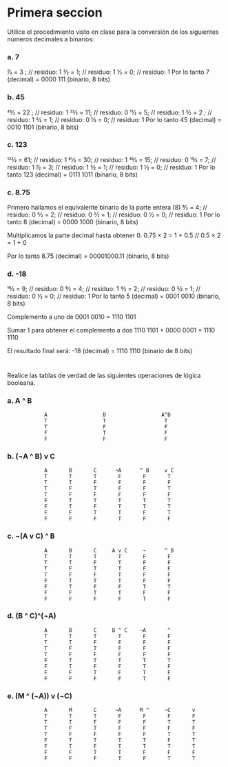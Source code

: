 # Primera seccion 

Utilice el procedimiento visto en clase para la conversión de los siguientes números decimales a binarios:

### a. 7

7⁄2 = 3 ; // residuo: 1
3⁄2 = 1; // residuo: 1
1⁄2 = 0; // residuo: 1
Por lo tanto 7 (decimal) = 0000 111 (binario, 8 bits)

### b. 45

45⁄2 = 22 ; // residuo: 1
22⁄2 = 11; // residuo: 0
11⁄2 = 5; // residuo: 1
5⁄2 = 2 ; // residuo: 1
2⁄2 = 1; // residuo: 0
1⁄2 = 0; // residuo: 1
Por lo tanto 45 (decimal) = 0010 1101 (binario, 8 bits)

### c. 123

123⁄2 = 61; // residuo: 1
61⁄2 = 30; // residuo: 1
30⁄2 = 15; // residuo: 0
15⁄2 = 7; // residuo: 1
7⁄2 = 3; // residuo: 1
3⁄2 = 1; // residuo: 1
1⁄2 = 0; // residuo: 1
Por lo tanto 123 (decimal) = 0111 1011 (binario, 8 bits)

### c. 8.75

Primero hallamos el equivalente binario de la parte entera (8)
8⁄2 = 4; // residuo: 0
4⁄2 = 2; // residuo: 0
2⁄2 = 1; // residuo: 0
1⁄2 = 0; // residuo: 1
Por lo tanto 8 (decimal) = 0000 1000 (binario, 8 bits)

Multiplicamos la parte decimal hasta obtener 0.
0.75 × 2 = 1 + 0.5 //
0.5 × 2  = 1 + 0

Por lo tanto 8.75 (decimal) = 00001000.11 (binario, 8 bits)

### d. -18

18⁄2 = 9; // residuo: 0
9⁄2 = 4; // residuo: 1
4⁄2 = 2; // residuo: 0
2⁄2 = 1; // residuo: 0
1⁄2 = 0; // residuo: 1
Por lo tanto 5 (decimal) = 0001 0010 (binario, 8 bits)

Complemento a uno de 0001 0010 = 1110 1101

Sumar 1 para obtener el complemento a dos
1110 1101 + 0000 0001 = 1110 1110

El resultado final será:
-18 (decimal) = 1110 1110 (binario de 8 bits)

#

Realice las tablas de verdad de las siguientes operaciones de lógica booleana.

### a. A ^ B


                A                  B                  A^B
                T                  T                   T 
                T	               F	               F
                F	               T                   F
                F	               F	               F



### b. (¬A ^ B) v C

                A       B       C      ¬A      ^ B     v C
                T       T       T       F       F       T
                T       T       F       F       F       F
                T       F       T       F       F       T
                T       F       F       F       F       F
                F       T       T       T       T       T
                F       T       F       T       T       T
                F       F       T       T       F       T
                F       F       F       T       F       F

### c. ¬(A v C) ^ B

                A       B       C     A v C     ¬      ^ B
                T       T       T       T       F       F
                T       T       F       T       F       F
                T	    F	    T	    T	    F	    F
                T	    F	    F	    T	    F	    F
                F	    T	    T	    T	    F	    F
                F	    T	    F	    F	    T	    T
                F	    F	    T	    T	    F	    F
                F	    F	    F	    F	    T	    F

### d. (B ^ C)^(¬A)

                A       B       C     B ^ C    ¬A       ^
                T       T       T       T       F       F
                T       T       F       F       F       F
                T       F       T       F       F       F
                T       F       F       F       F       F
                F	    T       T       T       T       T
                F       T       F       F       T       F
                F       F       T       F       T       F
                F       F       F       F       T       F

### e. (M ^ (¬A)) v (¬C)

                A       M       C      ¬A      M ^     ¬C       v
                T       T       T       F       F       F       F
                T	    T	    F	    F	    F	    T	    T
                T	    F	    T	    F	    F	    F	    F
                T	    F	    F	    F	    F	    T	    T
                F	    T	    T	    T	    T	    F	    T
                F	    T	    F	    T	    T	    T	    T
                F	    F	    T	    T	    F	    F	    F
                F	    F	    F	    T	    F	    T	    T